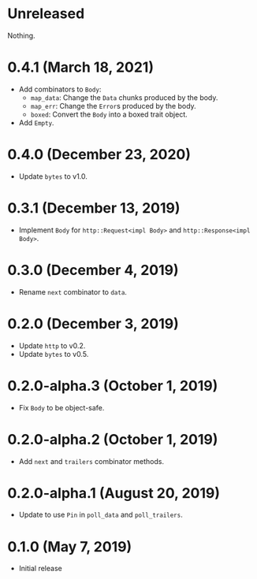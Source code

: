 # Unreleased

Nothing.

# 0.4.1 (March 18, 2021)

- Add combinators to `Body`:
  - `map_data`: Change the `Data` chunks produced by the body.
  - `map_err`: Change the `Error`s produced by the body.
  - `boxed`: Convert the `Body` into a boxed trait object.
- Add `Empty`.

# 0.4.0 (December 23, 2020)

- Update `bytes` to v1.0.

# 0.3.1 (December 13, 2019)

- Implement `Body` for `http::Request<impl Body>` and `http::Response<impl Body>`.

# 0.3.0 (December 4, 2019)

- Rename `next` combinator to `data`.

# 0.2.0 (December 3, 2019)

- Update `http` to v0.2.
- Update `bytes` to v0.5.

# 0.2.0-alpha.3 (October 1, 2019)

- Fix `Body` to be object-safe.

# 0.2.0-alpha.2 (October 1, 2019)

- Add `next` and `trailers` combinator methods.

# 0.2.0-alpha.1 (August 20, 2019)

- Update to use `Pin` in `poll_data` and `poll_trailers`.

# 0.1.0 (May 7, 2019)

- Initial release
